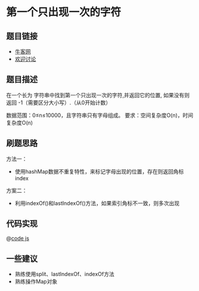# 第一个只出现一次的字符

## 题目链接

- [牛客网](https://www.nowcoder.com/practice/1c82e8cf713b4bbeb2a5b31cf5b0417c)
- [欢迎讨论]()

## 题目描述

在一个长为 字符串中找到第一个只出现一次的字符,并返回它的位置, 如果没有则返回 -1（需要区分大小写）.（从0开始计数）

数据范围：0≤n≤10000，且字符串只有字母组成。
要求：空间复杂度O(n)，时间复杂度O(n)


## 刷题思路

方法一：
- 使用hashMap数据不重复特性，来标记字母出现的位置，存在则返回角标index


方案二：

- 利用indexOf()和lastIndexOf()方法，如果索引角标不一致，则多次出现



## 代码实现

@[code js](@code/algorithm/剑指/数组和矩阵/FirstNotRepeatingChar.js)

## 一些建议

- 熟练使用split、lastIndexOf、indexOf方法
- 熟练操作Map对象